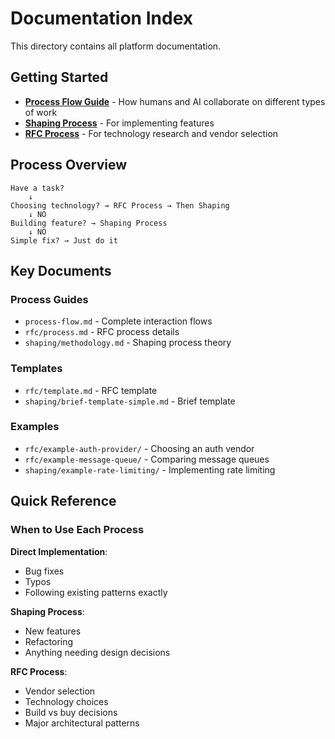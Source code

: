 # Documentation Index

This directory contains all platform documentation.

## Getting Started

- **[Process Flow Guide](process-flow.md)** - How humans and AI collaborate on different types of work
- **[Shaping Process](shaping/)** - For implementing features
- **[RFC Process](rfc/)** - For technology research and vendor selection

## Process Overview

```
Have a task?
    ↓
Choosing technology? → RFC Process → Then Shaping
    ↓ NO
Building feature? → Shaping Process
    ↓ NO
Simple fix? → Just do it
```

## Key Documents

### Process Guides

- `process-flow.md` - Complete interaction flows
- `rfc/process.md` - RFC process details
- `shaping/methodology.md` - Shaping process theory

### Templates

- `rfc/template.md` - RFC template
- `shaping/brief-template-simple.md` - Brief template

### Examples

- `rfc/example-auth-provider/` - Choosing an auth vendor
- `rfc/example-message-queue/` - Comparing message queues
- `shaping/example-rate-limiting/` - Implementing rate limiting

## Quick Reference

### When to Use Each Process

**Direct Implementation**:

- Bug fixes
- Typos
- Following existing patterns exactly

**Shaping Process**:

- New features
- Refactoring
- Anything needing design decisions

**RFC Process**:

- Vendor selection
- Technology choices
- Build vs buy decisions
- Major architectural patterns